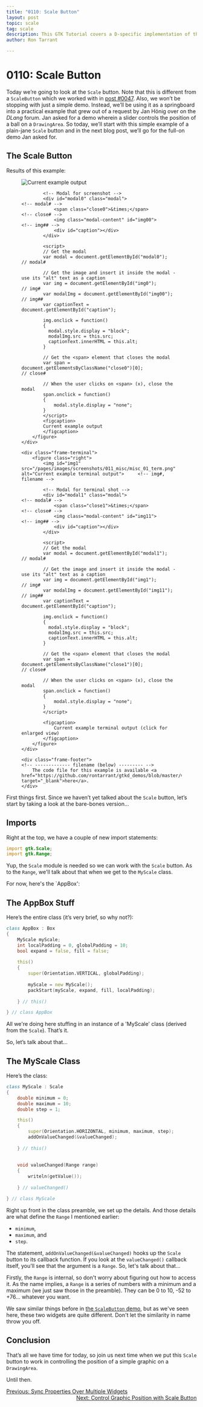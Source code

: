 ```yaml
---
title: "0110: Scale Button"
layout: post
topic: scale
tag: scale
description: This GTK Tutorial covers a D-specific implementation of the Scale Button.
author: Ron Tarrant

---
```


# 0110: Scale Button

Today we’re going to look at the `Scale` button. Note that this is different from a `ScaleButton` which we worked with in [post #0047](/2019/06/25/0047-scalebutton-and-volumebutton.html). Also, we won’t be stopping with just a simple demo. Instead, we’ll be using it as a springboard into a practical example that grew out of a request by Jan Hönig over on the *DLang* forum. Jan asked for a demo wherein a slider controls the position of a ball on a `DrawingArea`. So today, we’ll start with this simple example of a plain-jane `Scale` button and in the next blog post, we’ll go for the full-on demo Jan asked for.

## The Scale Button

<!-- 0, 1 -->
<!-- first occurrence of application and terminal screen shots on a single page -->
<div class="screenshot-frame">
	<div class="frame-header">
		Results of this example:
	</div>
	<div class="frame-screenshot">
		<figure>
			<img id="img0" src="/pages/images/screenshots/011_misc/misc_01.png" alt="Current example output">		<!-- img# -->
			
			<!-- Modal for screenshot -->
			<div id="modal0" class="modal">																	<!-- modal# -->
				<span class="close0">&times;</span>															<!-- close# -->
				<img class="modal-content" id="img00">															<!-- img## -->
				<div id="caption"></div>
			</div>
			
			<script>
			// Get the modal
			var modal = document.getElementById("modal0");														// modal#
			
			// Get the image and insert it inside the modal - use its "alt" text as a caption
			var img = document.getElementById("img0");															// img#
			var modalImg = document.getElementById("img00");													// img##
			var captionText = document.getElementById("caption");

			img.onclick = function()
			{
			  modal.style.display = "block";
			  modalImg.src = this.src;
			  captionText.innerHTML = this.alt;
			}
			
			// Get the <span> element that closes the modal
			var span = document.getElementsByClassName("close0")[0];											// close#
			
			// When the user clicks on <span> (x), close the modal
			span.onclick = function()
			{ 
				modal.style.display = "none";
			}
			</script>
			<figcaption>
			Current example output
			</figcaption>
		</figure>
	</div>

	<div class="frame-terminal">
		<figure class="right">
			<img id="img1" src="/pages/images/screenshots/011_misc/misc_01_term.png" alt="Current example terminal output">		<!-- img#, filename -->

			<!-- Modal for terminal shot -->
			<div id="modal1" class="modal">																				<!-- modal# -->
				<span class="close1">&times;</span>																		<!-- close# -->
				<img class="modal-content" id="img11">																		<!-- img## -->
				<div id="caption"></div>
			</div>
			
			<script>
			// Get the modal
			var modal = document.getElementById("modal1");																	// modal#
			
			// Get the image and insert it inside the modal - use its "alt" text as a caption
			var img = document.getElementById("img1");																		// img#
			var modalImg = document.getElementById("img11");																// img##
			var captionText = document.getElementById("caption");

			img.onclick = function()
			{
			  modal.style.display = "block";
			  modalImg.src = this.src;
			  captionText.innerHTML = this.alt;
			}
			
			// Get the <span> element that closes the modal
			var span = document.getElementsByClassName("close1")[0];														// close#
			
			// When the user clicks on <span> (x), close the modal
			span.onclick = function()
			{ 
				modal.style.display = "none";
			}
			</script>

			<figcaption>
				Current example terminal output (click for enlarged view)
			</figcaption>
		</figure>
	</div>

	<div class="frame-footer">																								<!-- ------------- filename (below) --------- -->
		The code file for this example is available <a href="https://github.com/rontarrant/gtkd_demos/blob/master/011_misc/misc_01_scale.d" target="_blank">here</a>.
	</div>
</div>
<!-- end of snippet for first (1st) occurrence of application and terminal screen shots on a single page -->

First things first. Since we haven’t yet talked about the `Scale` button, let’s start by taking a look at the bare-bones version...

## Imports

Right at the top, we have a couple of new import statements:

```d
import gtk.Scale;
import gtk.Range;
```

Yup, the `Scale` module is needed so we can work with the `Scale` button. As to the `Range`, we'll talk about that when we get to the `MyScale` class.

For now, here's the `AppBox':

## The AppBox Stuff

Here’s the entire class (it’s very brief, so why not?):

```d
class AppBox : Box
{
	MyScale myScale;
	int localPadding = 0, globalPadding = 10;
	bool expand = false, fill = false;
	
	this()
	{
		super(Orientation.VERTICAL, globalPadding);
		
		myScale = new MyScale();
		packStart(myScale, expand, fill, localPadding);
		
	} // this()

} // class AppBox
```

All we're doing here stuffing in an instance of a 'MyScale' class (derived from the `Scale`). That’s it.

So, let’s talk about that...

## The MyScale Class

Here’s the class:

```d
class MyScale : Scale
{
	double minimum = 0;
	double maximum = 10;
	double step = 1;

	this()
	{
		super(Orientation.HORIZONTAL, minimum, maximum, step);
		addOnValueChanged(&valueChanged);
		
	} // this()
	
	
	void valueChanged(Range range)
	{
		writeln(getValue());
		
	} // valueChanged()

} // class MyScale
```

Right up front in the class preamble, we set up the details. And those details are what define the `Range` I mentioned earlier:

- `minimum`, 
- `maximum`, and
- `step`.

The statement, `addOnValueChanged(&valueChanged)` hooks up the `Scale` button to its callback function. If you look at the `valueChanged()` callback itself, you'll see that the argument is a `Range`. So, let's talk about that...

Firstly, the `Range` is internal, so don't worry about figuring out how to access it. As the name implies, a `Range` is a series of numbers with a minimum and a maximum (we just saw those in the preamble). They can be 0 to 10, -52 to +76... whatever you want.

We saw similar things before in [the `ScaleButton` demo](http://localhost:4000/2019/06/25/0047-scalebutton-and-volumebutton.html), but as we've seen here, these two widgets are quite different. Don't let the similarity in name throw you off.

## Conclusion

That’s all we have time for today, so join us next time when we put this `Scale` button to work in controlling the position of a simple graphic on a `DrawingArea`.

Until then.

<div class="blog-nav">
	<div style="float: left;">
		<a href="/2020/05/06/0109-sfx-bindproperty.html">Previous: Sync Properties Over Multiple Widgets</a>
	</div>
	<div style="float: right;">
		<a href="/2020/05/28/0111-graphic-position-scale-button.html">Next: Control Graphic Position with Scale Button</a>
	</div>
</div>
